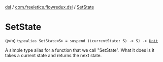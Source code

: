 [dsl](../index.md) / [com.freeletics.flowredux.dsl](index.md) / [SetState](./-set-state.md)

# SetState

(jvm) `typealias SetState<S> = suspend ((currentState: S) -> S) -> `[`Unit`](https://kotlinlang.org/api/latest/jvm/stdlib/kotlin/-unit/index.html)

A simple type alias for a function that we call "SetState".
What it does is it takes a current state and returns the next state.

